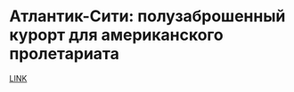 # Атлантик-Сити: полузаброшенный курорт для американского пролетариата



[LINK](https://varlamov.ru/3977510.html)
